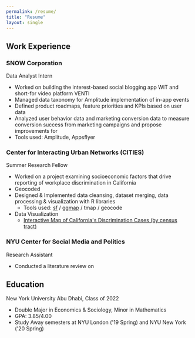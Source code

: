 ```yaml
---
permalink: /resume/
title: "Resume"
layout: single
---
```

## Work Experience

### SNOW Corporation
Data Analyst Intern
- Worked on building the interest-based social blogging app WIT and short-for video platform VENTI
- Managed data taxonomy for Amplitude implementation of in-app events
- Defined product roadmaps, feature priorities and KPIs based on user data
- Analyzed user behavior data and marketing conversion data to measure conversion success from marketing campaigns and propose improvements for
- Tools used: Amplitude, Appsflyer

### Center for Interacting Urban Networks (CITIES)
Summer Research Fellow
- Worked on a project examining socioeconomic factors that drive reporting of
workplace discrimination in California
- Geocoded
- Designed & Implemented data cleansing, dataset merging, data processing &
visualization with R libraries
  - Tools used: [sf][sf-intro] / [ggmap][ggmap-intro] / tmap / geocode
- Data Visualization
  - [Interactive Map of California's Discrimination Cases (by census tract)][cali-map]

### NYU Center for Social Media and Politics
Research Assistant
- Conducted a literature review on

<!-- ### NYUAD Writing Center

### imagiLabs
Business Development Intern -->


## Education
New York University Abu Dhabi, Class of 2022
- Double Major in Economics & Sociology, Minor in Mathematics
- GPA: 3.85/4.00
- Study Away semesters at NYU London ('19 Spring) and NYU New York ('20 Spring)

[sf-intro]: https://r-spatial.github.io/sf/
[ggmap-intro]: https://github.com/dkahle/ggmap
[cali-map]: /pages/case_county_2.html
[CITIES-intro]: https://sites.nyuad.nyu.edu/cities/summer-research-program-2019-2020/
